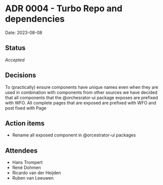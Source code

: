 # ADR 0004 - Turbo Repo and dependencies

Date: 2023-08-08

## Status

*Accepted*

## Decisions
To (practically) ensure components have unique names even when they are used in combination with components from other sources we have decided that all components that the @orchesrator-ui package exposes are prefixed with WFO. All complete pages that are exposed are prefixed with WFO and post fixed with Page

## Action items
- Rename all exposed component in @orcestrator-ui packages

## Attendees
- Hans Trompert
- René Dohmen
- Ricardo van der Heijden
- Ruben van Leeuwen
